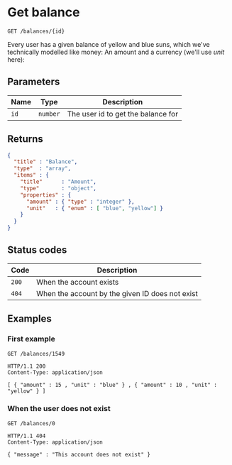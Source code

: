 # Get balance

    GET /balances/{id}

Every user has a given balance of yellow and blue suns, which we've technically modelled like money: An amount and a currency (we'll use *unit* here):

## Parameters

| Name | Type     | Description                                               |
| ---- | -------- | --------------------------------------------------------- |
| `id` | `number` | The user id to get the balance for                        |

## Returns

```json
{
  "title" : "Balance",
  "type"  : "array",
  "items" : {
    "title"      : "Amount",
    "type"       : "object",
    "properties" : {
      "amount" : { "type" : "integer" },
      "unit"   : { "enum" : [ "blue", "yellow"] }
    }
  }
}
```

## Status codes

| Code  | Description                                               |
| ----- | --------------------------------------------------------- |
| `200` | When the account exists                                   |
| `404` | When the account by the given ID does not exist           |

## Examples

### First example

```http
GET /balances/1549

HTTP/1.1 200
Content-Type: application/json

[ { "amount" : 15 , "unit" : "blue" } , { "amount" : 10 , "unit" : "yellow" } ]
```

### When the user does not exist

```http
GET /balances/0

HTTP/1.1 404
Content-Type: application/json

{ "message" : "This account does not exist" }
```
